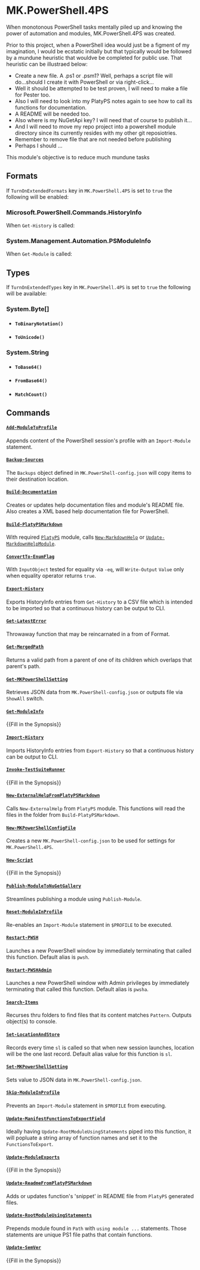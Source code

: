 # MK.PowerShell.4PS

When monotonous PowerShell tasks mentally piled up and knowing the power of automation and modules, MK.PowerShell.4PS was created.

Prior to this project, when a PowerShell idea would just be a figment of my imagination, I would be ecstatic initially but that typically would be followed by a mundune heuristic that wouldve be completed for public use. That heuristic can be illustraed below:

* Create a new file. A .ps1 or .psm1? Well, perhaps a script file will do...should I create it with PowerShell or via right-click...
* Well it should be attempted to be test proven, I will need to make a file for Pester too.
* Also I will need to look into my PlatyPS notes again to see how to call its functions for documentation.
* A README will be needed too.
* Also where is my NuGetApi key?  I will need that of course to publish it...
* And I will need to move my repo project into a powershell module directory since its currently resides with my other git reposiotries.
* Remember to remove file that are not needed before publishing
* Perhaps I should ...

This module's objective is to reduce much mundune tasks 

## Formats

If `TurnOnExtendedFormats` key in `MK.PowerShell.4PS` is set to `true` the following will be enabled:

### Microsoft.PowerShell.Commands.HistoryInfo

When `Get-History` is called:

### System.Management.Automation.PSModuleInfo

When `Get-Module` is called:

## Types

If `TurnOnExtendedTypes` key in `MK.PowerShell.4PS` is set to `true` the following will be available:

### System.Byte[]

* #### `ToBinaryNotation()`
* #### `ToUnicode()`

### System.String

* #### `ToBase64()`
* #### `FromBase64()`
* #### `MatchCount()`

## Commands

#### [`Add-ModuleToProfile`](https://github.com/marckassay/MK.PowerShell.4PS/blob/0.0.1/docs/Add-ModuleToProfile.md)

Appends content of the PowerShell session's profile with an `Import-Module` statement. 

#### [`Backup-Sources`](https://github.com/marckassay/MK.PowerShell.4PS/blob/0.0.1/docs/Backup-Sources.md)

The `Backups` object defined in `MK.PowerShell-config.json` will copy items to their destination location. 

#### [`Build-Documentation`](https://github.com/marckassay/MK.PowerShell.4PS/blob/0.0.1/docs/Build-Documentation.md)

Creates or updates help documentation files and module's README file.  Also creates a XML based help documentation file for PowerShell. 

#### [`Build-PlatyPSMarkdown`](https://github.com/marckassay/MK.PowerShell.4PS/blob/0.0.1/docs/Build-PlatyPSMarkdown.md)

With required [`PlatyPS`](https://github.com/PowerShell/platyPS) module, calls [`New-MarkdownHelp`](https://github.com/PowerShell/platyPS/blob/master/docs/New-MarkdownHelp.md) or [`Update-MarkdownHelpModule`](https://github.com/PowerShell/platyPS/blob/master/docs/Update-MarkdownHelpModule.md). 

#### [`ConvertTo-EnumFlag`](https://github.com/marckassay/MK.PowerShell.4PS/blob/0.0.1/docs/ConvertTo-EnumFlag.md)

With `InputObject` tested for equality via `-eq`, will `Write-Output` `Value` only when equality operator returns `true`. 

#### [`Export-History`](https://github.com/marckassay/MK.PowerShell.4PS/blob/0.0.1/docs/Export-History.md)

Exports HistoryInfo entries from `Get-History` to a CSV file which is intended to be imported so that a continuous history can be output to CLI. 

#### [`Get-LatestError`](https://github.com/marckassay/MK.PowerShell.4PS/blob/0.0.1/docs/Get-LatestError.md)

Throwaway function that may be reincarnated in a from of Format. 

#### [`Get-MergedPath`](https://github.com/marckassay/MK.PowerShell.4PS/blob/0.0.1/docs/Get-MergedPath.md)

Returns a valid path from a parent of one of its children which overlaps that parent's path. 

#### [`Get-MKPowerShellSetting`](https://github.com/marckassay/MK.PowerShell.4PS/blob/0.0.1/docs/Get-MKPowerShellSetting.md)

Retrieves JSON data from `MK.PowerShell-config.json` or outputs file via `ShowAll` switch. 

#### [`Get-ModuleInfo`](https://github.com/marckassay/MK.PowerShell.4PS/blob/0.0.1/docs/Get-ModuleInfo.md)

{{Fill in the Synopsis}} 

#### [`Import-History`](https://github.com/marckassay/MK.PowerShell.4PS/blob/0.0.1/docs/Import-History.md)

Imports HistoryInfo entries from `Export-History` so that a continuous history can be output to CLI. 

#### [`Invoke-TestSuiteRunner`](https://github.com/marckassay/MK.PowerShell.4PS/blob/0.0.1/docs/Invoke-TestSuiteRunner.md)

{{Fill in the Synopsis}} 

#### [`New-ExternalHelpFromPlatyPSMarkdown`](https://github.com/marckassay/MK.PowerShell.4PS/blob/0.0.1/docs/New-ExternalHelpFromPlatyPSMarkdown.md)

Calls `New-ExternalHelp` from `PlatyPS` module.  This functions will read the files in the folder from `Build-PlatyPSMarkdown`. 

#### [`New-MKPowerShellConfigFile`](https://github.com/marckassay/MK.PowerShell.4PS/blob/0.0.1/docs/New-MKPowerShellConfigFile.md)

Creates a new `MK.PowerShell-config.json` to be used for settings for `MK.PowerShell.4PS`. 

#### [`New-Script`](https://github.com/marckassay/MK.PowerShell.4PS/blob/0.0.1/docs/New-Script.md)

{{Fill in the Synopsis}} 

#### [`Publish-ModuleToNuGetGallery`](https://github.com/marckassay/MK.PowerShell.4PS/blob/0.0.1/docs/Publish-ModuleToNuGetGallery.md)

Streamlines publishing a module using `Publish-Module`. 

#### [`Reset-ModuleInProfile`](https://github.com/marckassay/MK.PowerShell.4PS/blob/0.0.1/docs/Reset-ModuleInProfile.md)

Re-enables an `Import-Module` statement in `$PROFILE` to be executed.  

#### [`Restart-PWSH`](https://github.com/marckassay/MK.PowerShell.4PS/blob/0.0.1/docs/Restart-PWSH.md)

Launches a new PowerShell window by immediately terminating that called this function.  Default alias is `pwsh`. 

#### [`Restart-PWSHAdmin`](https://github.com/marckassay/MK.PowerShell.4PS/blob/0.0.1/docs/Restart-PWSHAdmin.md)

Launches a new PowerShell window with Admin privileges by immediately terminating that called this function. Default alias is `pwsha`. 

#### [`Search-Items`](https://github.com/marckassay/MK.PowerShell.4PS/blob/0.0.1/docs/Search-Items.md)

Recurses thru folders to find files that its content matches `Pattern`.  Outputs object(s) to console. 

#### [`Set-LocationAndStore`](https://github.com/marckassay/MK.PowerShell.4PS/blob/0.0.1/docs/Set-LocationAndStore.md)

Records every time `sl` is called so that when new session launches, location will be the one last record.  Default alias value for this function is `sl`. 

#### [`Set-MKPowerShellSetting`](https://github.com/marckassay/MK.PowerShell.4PS/blob/0.0.1/docs/Set-MKPowerShellSetting.md)

Sets value to JSON data in `MK.PowerShell-config.json`. 

#### [`Skip-ModuleInProfile`](https://github.com/marckassay/MK.PowerShell.4PS/blob/0.0.1/docs/Skip-ModuleInProfile.md)

Prevents an `Import-Module` statement in `$PROFILE` from executing. 

#### [`Update-ManifestFunctionsToExportField`](https://github.com/marckassay/MK.PowerShell.4PS/blob/0.0.1/docs/Update-ManifestFunctionsToExportField.md)

Ideally having `Update-RootModuleUsingStatements` piped into this function, it will popluate a string array of function names and set it to the `FunctionsToExport`. 

#### [`Update-ModuleExports`](https://github.com/marckassay/MK.PowerShell.4PS/blob/0.0.1/docs/Update-ModuleExports.md)

{{Fill in the Synopsis}} 

#### [`Update-ReadmeFromPlatyPSMarkdown`](https://github.com/marckassay/MK.PowerShell.4PS/blob/0.0.1/docs/Update-ReadmeFromPlatyPSMarkdown.md)

Adds or updates function's 'snippet' in README file from `PlatyPS` generated files. 

#### [`Update-RootModuleUsingStatements`](https://github.com/marckassay/MK.PowerShell.4PS/blob/0.0.1/docs/Update-RootModuleUsingStatements.md)

Prepends module found in `Path` with `using module ...` statements. Those statements are unique PS1 file paths that contain functions. 

#### [`Update-SemVer`](https://github.com/marckassay/MK.PowerShell.4PS/blob/0.0.1/docs/Update-SemVer.md)

{{Fill in the Synopsis}}
